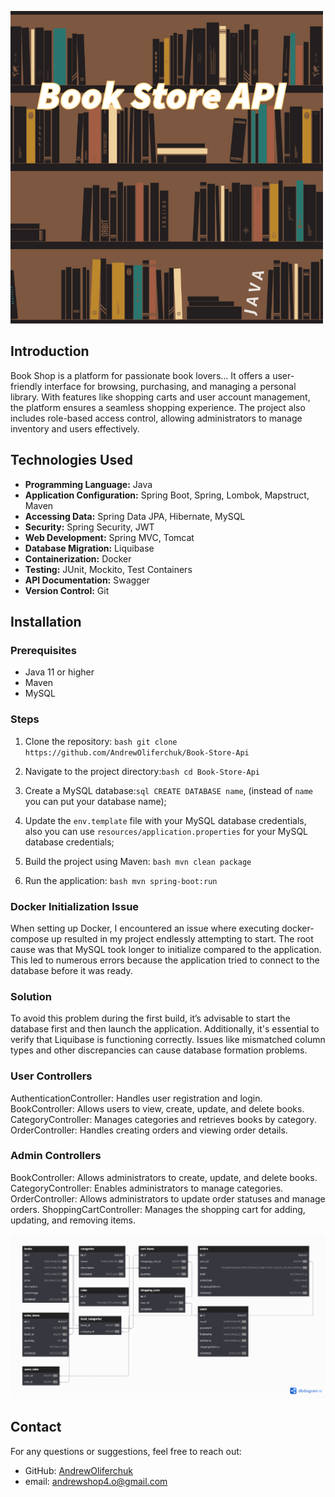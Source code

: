 ![screenshot](https://github.com//AndrewOliferchuk/Book-Store-Api/blob/master/Untitled.png)

## Introduction

Book Shop is a platform for passionate book lovers...
It offers a user-friendly interface for browsing, purchasing, and managing a personal library. 
With features like shopping carts and user account management, the platform ensures a seamless shopping experience. 
The project also includes role-based access control, allowing administrators to manage inventory and users effectively.


## Technologies Used

* **Programming Language:** Java
* **Application Configuration:** Spring Boot, Spring, Lombok, Mapstruct, Maven
* **Accessing Data:** Spring Data JPA, Hibernate, MySQL
* **Security:** Spring Security, JWT
* **Web Development:** Spring MVC, Tomcat
* **Database Migration:** Liquibase
* **Containerization:** Docker
* **Testing:** JUnit, Mockito, Test Containers
* **API Documentation:** Swagger
* **Version Control:** Git

## Installation

### Prerequisites

- Java 11 or higher
- Maven
- MySQL


### Steps

1. Clone the repository:
   `bash git clone https://github.com/AndrewOliferchuk/Book-Store-Api`

2. Navigate to the project directory:`bash cd Book-Store-Api`

3. Create a MySQL database:`sql
   CREATE DATABASE name`, (instead of `name` you can put your database name);

4. Update the `env.template` file with your MySQL database credentials, also
   you can use `resources/application.properties` for your MySQL database credentials;

5. Build the project using Maven:
   `bash
   mvn clean package
   `

6. Run the application:
   `bash
   mvn spring-boot:run
   `


### Docker Initialization Issue

When setting up Docker, I encountered an issue where executing docker-compose up resulted in my project endlessly attempting to start. 
The root cause was that MySQL took longer to initialize compared to the application. 
This led to numerous errors because the application tried to connect to the database before it was ready.

### Solution
To avoid this problem during the first build, it’s advisable to start the database first and then launch the application. 
Additionally, it's essential to verify that Liquibase is functioning correctly. 
Issues like mismatched column types and other discrepancies can cause database formation problems.


### User Controllers

AuthenticationController: Handles user registration and login.
BookController: Allows users to view, create, update, and delete books.
CategoryController: Manages categories and retrieves books by category.
OrderController: Handles creating orders and viewing order details.

### Admin Controllers
BookController: Allows administrators to create, update, and delete books.
CategoryController: Enables administrators to manage categories.
OrderController: Allows administrators to update order statuses and manage orders.
ShoppingCartController: Manages the shopping cart for adding, updating, and removing items.


![screenshot](https://github.com/AndrewOliferchuk/Book-Store-Api/blob/master/Untitled%20(2).png)

## Contact

For any questions or suggestions, feel free to reach out:

- GitHub: [AndrewOliferchuk](https://github.com/AndrewOliferchuk)
- email: andrewshop4.o@gmail.com
